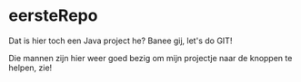 eersteRepo
==========

Dat is hier toch een Java project he?
Banee gij, let's do GIT!

Die mannen zijn hier weer goed bezig om mijn projectje naar de knoppen te helpen, zie!
